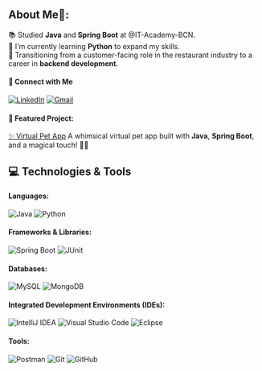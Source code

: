 ## About Me🦋:

 📚 Studied **Java** and **Spring Boot** at @IT-Academy-BCN.  
 🌱 I'm currently learning **Python** to expand my skills.  
 💼 Transitioning from a customer-facing role in the restaurant industry to a career in **backend development**.
 #### 🍄 Connect with Me
[![LinkedIn](https://img.shields.io/badge/LinkedIn-%230077B5.svg?style=flat&logo=linkedin&logoColor=white)](https://www.linkedin.com/in/patriciafornieles/)
[![Gmail](https://img.shields.io/badge/Gmail-D14836?style=flat&logo=gmail&logoColor=white)](mailto:patriciafornielesro@gmail.com) 

 #### 🌙  Featured Project:
[✨ Virtual Pet App](https://github.com/Patrifr/SPRINT_5_VirtualPet_BackEnd)
  A whimsical virtual pet app built with **Java**, **Spring Boot**, and a magical touch! 🧚‍♂️
  
 
## 💻 Technologies & Tools
#### Languages:
![Java](https://img.shields.io/badge/Java-%23ED8B00.svg?style=flat&logo=openjdk&logoColor=white)
![Python](https://img.shields.io/badge/Python-%233776AB.svg?style=flat&logo=python&logoColor=white)

#### Frameworks & Libraries:
![Spring Boot](https://img.shields.io/badge/Spring%20Boot-%236DB33F.svg?style=flat&logo=spring&logoColor=white)
![JUnit](https://img.shields.io/badge/JUnit-%2325A162.svg?style=flat&logo=java&logoColor=white)

#### Databases:
![MySQL](https://img.shields.io/badge/MySQL-%234479A1.svg?style=flat&logo=mysql&logoColor=white)
![MongoDB](https://img.shields.io/badge/MongoDB-%2347A248.svg?style=flat&logo=mongodb&logoColor=white)

#### Integrated Development Environments (IDEs):
![IntelliJ IDEA](https://img.shields.io/badge/IntelliJ-IDEA-000000.svg?style=flat&logo=intellij-idea&logoColor=white)
![Visual Studio Code](https://img.shields.io/badge/VS%20Code-%23007ACC.svg?style=flat&logo=visual-studio-code&logoColor=white)
![Eclipse](https://img.shields.io/badge/Eclipse-2C2255.svg?style=flat&logo=eclipse&logoColor=white)

#### Tools:
![Postman](https://img.shields.io/badge/Postman-%23FF6C37.svg?style=flat&logo=postman&logoColor=white)
![Git](https://img.shields.io/badge/Git-%23F05032.svg?style=flat&logo=git&logoColor=white)
![GitHub](https://img.shields.io/badge/GitHub-%23181717.svg?style=flat&logo=github&logoColor=white)
